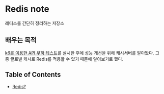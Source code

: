 # Redis note

레디스를 간단히 정리하는 저장소

## 배우는 목적

[k6를 이용한 API 부하 테스트](https://github.com/Eechul/k6_load_test)를 실시한 후에 성능 개선을 위해 캐시서버를 알아봤다. 그중 글로벌 캐시로 Redis를 적용할 수 있기 때문에 알아보기로 했다.

## Table of Contents

- [Redis?](https://github.com/Eechul/redis_note/Redis?)